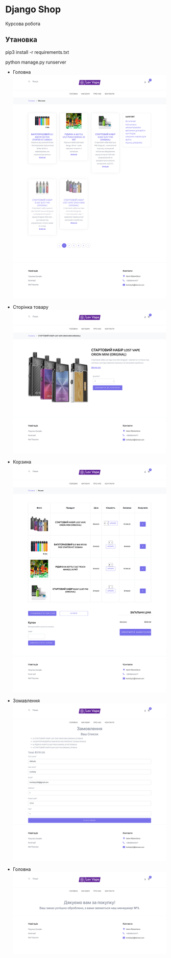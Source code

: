 # Django Shop
Курсова робота

## Утановка 
pip3 install -r requirements.txt

python manage.py runserver

- Головна
![](https://github.com/MykhailoLevytskyi911/Django-ecommerce-shop/blob/master/config/media/img/main.png?raw=true)

- Сторінка товару
![](https://github.com/MykhailoLevytskyi911/Django-ecommerce-shop/blob/master/config/media/img/product.png?raw=true)

- Корзина
![](https://github.com/MykhailoLevytskyi911/Django-ecommerce-shop/blob/master/config/media/img/card.png?raw=true)

- Зомавлення
![](https://github.com/MykhailoLevytskyi911/Django-ecommerce-shop/blob/master/config/media/img/Checkout1.png?raw=true)

- Головна
![](https://github.com/MykhailoLevytskyi911/Django-ecommerce-shop/blob/master/config/media/img/Thank%20you.png?raw=true)

